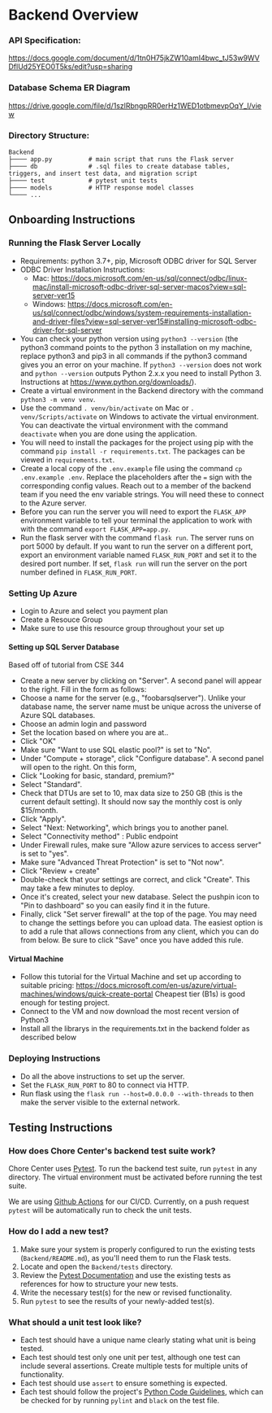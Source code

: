 # Backend Overview
### API Specification:
https://docs.google.com/document/d/1tn0H75jkZW10amI4bwc_tJ53w9WVDflUd25YEO0T5ks/edit?usp=sharing
### Database Schema ER Diagram
https://drive.google.com/file/d/1szlRbngpRR0erHz1WED1otbmevpOqY_I/view

### Directory Structure:

    Backend
    ├──── app.py          # main script that runs the Flask server
    ├──── db              # .sql files to create database tables, triggers, and insert test data, and migration script
    ├──── test            # pytest unit tests
    ├──── models          # HTTP response model classes
    └──── ...
    

## Onboarding Instructions

### Running the Flask Server Locally
- Requirements: python 3.7+, pip, Microsoft ODBC driver for SQL Server
- ODBC Driver Installation Instructions:
    - Mac: https://docs.microsoft.com/en-us/sql/connect/odbc/linux-mac/install-microsoft-odbc-driver-sql-server-macos?view=sql-server-ver15
    - Windows: https://docs.microsoft.com/en-us/sql/connect/odbc/windows/system-requirements-installation-and-driver-files?view=sql-server-ver15#installing-microsoft-odbc-driver-for-sql-server
- You can check your python version using `python3 --version` (the python3 command points to the python 3 installation on my machine, replace python3 and pip3 in all commands if the python3 command gives you an error on your machine. If `python3 --version` does not work and `python --version` outputs Python 2.x.x you need to install Python 3. Instructions at https://www.python.org/downloads/).
- Create a virtual environment in the Backend directory with the command `python3 -m venv venv`.
- Use the command `. venv/bin/activate` on Mac or `. venv/Scripts/activate` on Windows to activate the virtual environment. You can deactivate the virtual environment with the command `deactivate` when you are done using the application.
- You will need to install the packages for the project using pip with the command `pip install -r requirements.txt`. The packages can be viewed in `requirements.txt`.
- Create a local copy of the `.env.example` file using the command `cp .env.example .env`. Replace the placeholders after the `=` sign with the corresponding config values. Reach out to a member of the backend team if you need the env variable strings. You will need these to connect to the Azure server.
- Before you can run the server you will need to export the `FLASK_APP` environment variable to tell your terminal the application to work with with the command `export FLASK_APP=app.py`.
- Run the flask server with the command `flask run`. The server runs on port 5000 by default. If you want to run the server on a different port, export an environment variable named `FLASK_RUN_PORT` and set it to the desired port number. If set, `flask run` will run the server on the port number defined in `FLASK_RUN_PORT`.

### Setting Up Azure
- Login to Azure and select you payment plan
- Create a Resouce Group
- Make sure to use this resource group throughout your set up

#### Setting up SQL Server Database
Based off of tutorial from CSE 344
- Create a new server by clicking on "Server". A second panel will appear to the right. Fill in the form as follows:
- Choose a name for the server (e.g., "foobarsqlserver"). Unlike your database name, the server name must be unique across the universe of Azure SQL databases.
- Choose an admin login and password
- Set the location based on where you are at..
- Click "OK"
- Make sure "Want to use SQL elastic pool?" is set to "No".
- Under "Compute + storage", click "Configure database". A second panel will open to the right. On this form,
- Click "Looking for basic, standard, premium?"
- Select "Standard".
- Check that DTUs are set to 10, max data size to 250 GB (this is the current default setting). It should now say the monthly cost is only $15/month.
- Click "Apply".
- Select "Next: Networking", which brings you to another panel.
- Select "Connectivity method" : Public endpoint
- Under Firewall rules, make sure "Allow azure services to access server" is set to "yes".
- Make sure "Advanced Threat Protection" is set to "Not now".
- Click "Review + create"
- Double-check that your settings are correct, and click "Create". This may take a few minutes to deploy.
- Once it's created, select your new database. Select the pushpin icon to "Pin to dashboard" so you can easily find it in the future.
- Finally, click "Set server firewall" at the top of the page. You may need to change the settings before you can upload data. The easiest option is to add a rule that allows connections from any client, which you can do from below. Be sure to click "Save" once you have added this rule.

#### Virtual Machine
- Follow this tutorial for the Virtual Machine and set up according to suitable pricing: https://docs.microsoft.com/en-us/azure/virtual-machines/windows/quick-create-portal 
Cheapest tier (B1s) is good enough for testing project.
- Connect to the VM and now download the most recent version of Python3
- Install all the librarys in the requirements.txt in the backend folder as described below

### Deploying Instructions
- Do all the above instructions to set up the server.
- Set the `FLASK_RUN_PORT` to 80 to connect via HTTP.
- Run flask using the `flask run --host=0.0.0.0 --with-threads` to then make the server visible to the external network.


## Testing Instructions

### How does Chore Center's backend test suite work?

Chore Center uses [Pytest](https://docs.pytest.org/en/6.2.x/#). To run the backend test suite, run `pytest` in any directory. The virtual environment must be activated before running the test suite.

We are using [Github Actions](https://github.com/features/actions) for our CI/CD. Currently, on a push request `pytest` will be automatically run to check the unit tests.

### How do I add a new test?

1. Make sure your system is properly configured to run the existing tests (`Backend/README.md`), as you'll need them to run the Flask tests.
2. Locate and open the `Backend/tests` directory.
3. Review the [Pytest Documentation](https://docs.pytest.org/en/6.2.x/contents.html#toc) and use the existing tests as references for how to structure your new tests.
4. Write the necessary test(s) for the new or revised functionality.
5. Run `pytest` to see the results of your newly-added test(s).

### What should a unit test look like?

- Each test should have a unique name clearly stating what unit is being tested.
- Each test should test only one unit per test, although one test can include several assertions. Create multiple tests for multiple units of functionality.
- Each test should use `assert` to ensure something is expected.
- Each test should follow the project's [Python Code Guidelines](https://pep8.org/), which can be checked for by running `pylint` and `black` on the test file.
